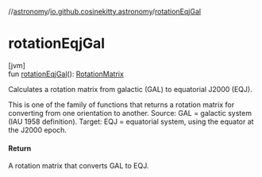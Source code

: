 //[astronomy](../../index.md)/[io.github.cosinekitty.astronomy](index.md)/[rotationEqjGal](rotation-eqj-gal.md)

# rotationEqjGal

[jvm]\
fun [rotationEqjGal](rotation-eqj-gal.md)(): [RotationMatrix](-rotation-matrix/index.md)

Calculates a rotation matrix from galactic (GAL) to equatorial J2000 (EQJ).

This is one of the family of functions that returns a rotation matrix for converting from one orientation to another. Source: GAL = galactic system (IAU 1958 definition). Target: EQJ = equatorial system, using the equator at the J2000 epoch.

#### Return

A rotation matrix that converts GAL to EQJ.
